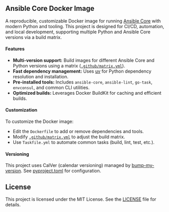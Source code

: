 
#

## Ansible Core Docker Image

A reproducible, customizable Docker image for running [Ansible Core](https://docs.ansible.com/ansible/latest/) with modern Python and tooling. This project is designed for CI/CD, automation, and local development, supporting multiple Python and Ansible Core versions via a build matrix.

#### Features

- **Multi-version support:** Build images for different Ansible Core and Python versions using a matrix ([`.github/matrix.yml`](.github/matrix.yml)).
- **Fast dependency management:** Uses [uv](https://github.com/astral-sh/uv) for Python dependency resolution and installation.
- **Pre-installed tools:** Includes `ansible-core`, `ansible-lint`, `go-task`, `envconsul`, and common CLI utilities.
- **Optimized builds:** Leverages Docker BuildKit for caching and efficient builds.

#### Customization

To customize the Docker image:

- Edit the `Dockerfile` to add or remove dependencies and tools.
- Modify [`.github/matrix.yml`](.github/matrix.yml) to adjust the build matrix.
- Use `Taskfile.yml` to automate common tasks (build, lint, test, etc.).

#### Versioning

This project uses CalVer (calendar versioning) managed by [bump-my-version](https://github.com/callowayproject/bump-my-version). See [pyproject.toml](pyproject.toml) for configuration.

## License

This project is licensed under the MIT License. See the [LICENSE](LICENSE) file for details.
